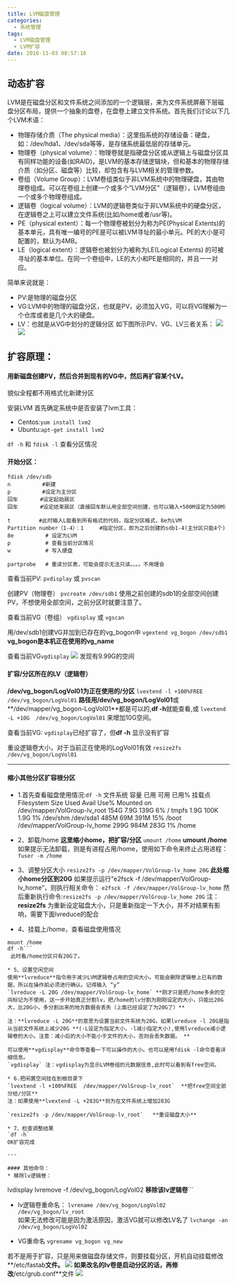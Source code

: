 ```yaml
---
title: LVM磁盘管理
categories:
  - 系统管理
tags:
  - LVM磁盘管理
  - LVM扩容
date: 2016-11-03 08:57:16
---
```


## 动态扩容
LVM是在磁盘分区和文件系统之间添加的一个逻辑层，来为文件系统屏蔽下层磁盘分区布局，提供一个抽象的盘卷，在盘卷上建立文件系统。首先我们讨论以下几个LVM术语：

* 物理存储介质（The physical media）：这里指系统的存储设备：硬盘，如：/dev/hda1、/dev/sda等等，是存储系统最低层的存储单元。
* 物理卷（physical volume）：物理卷就是指硬盘分区或从逻辑上与磁盘分区具有同样功能的设备(如RAID)，是LVM的基本存储逻辑块，但和基本的物理存储介质（如分区、磁盘等）比较，却包含有与LVM相关的管理参数。
* 卷组（Volume Group）：LVM卷组类似于非LVM系统中的物理硬盘，其由物理卷组成。可以在卷组上创建一个或多个“LVM分区”（逻辑卷），LVM卷组由一个或多个物理卷组成。
* 逻辑卷（logical volume）：LVM的逻辑卷类似于非LVM系统中的硬盘分区，在逻辑卷之上可以建立文件系统(比如/home或者/usr等)。
* PE（physical extent）：每一个物理卷被划分为称为PE(Physical Extents)的基本单元，具有唯一编号的PE是可以被LVM寻址的最小单元。PE的大小是可配置的，默认为4MB。
* LE（logical extent）：逻辑卷也被划分为被称为LE(Logical Extents) 的可被寻址的基本单位。在同一个卷组中，LE的大小和PE是相同的，并且一一对应。

简单来说就是：

* PV:是物理的磁盘分区
* VG:LVM中的物理的磁盘分区，也就是PV，必须加入VG，可以将VG理解为一个仓库或者是几个大的硬盘。
* LV：也就是从VG中划分的逻辑分区
如下图所示PV、VG、LV三者关系：
![](http://ofyfogrgx.bkt.clouddn.com/LVM%E7%A3%81%E7%9B%98%E7%AE%A1%E7%90%86001.png)
![](http://ofyfogrgx.bkt.clouddn.com/LVM%E7%A3%81%E7%9B%98%E7%AE%A1%E7%90%86002.png)


## 扩容原理：
#### 用新磁盘创建PV，然后合并到现有的VG中，然后再扩容某个LV。
貌似全程都不用格式化新建分区

安装LVM
首先确定系统中是否安装了lvm工具：

* Centos:`yum install lvm2`              
* Ubuntu:`apt-get install lvm2`

`df -h` 和 `fdisk -l`  查看分区情况
#### 开始分区：
```
fdisk /dev/sdb
n          #新建
p          #设定为主分区
回车       #设定起始扇区
回车       #设定结束扇区（直接回车默认用全部空间创建，也可以输入+500M设定为500M）

t         #此时输入L能看到所有格式的代码，指定分区格式，8e为LVM
Partition number（1-4）：1     #指定分区，即为之后创建的sdb1-4(主分区只能4个)
8e          # 设定为LVM
p           # 查看当前分区情况
w           # 写入硬盘

partprobe   # 重读分区表，可能会提示无法只读。。。。不用理会
```
查看当前PV:
`pvdisplay` 或 `pvscan`

创建PV（物理卷）
`pvcreate /dev/sdb1`  使用之前创建的sdb1的全部空间创建PV，不想使用全部空间，之前分区时就要注意了。

查看当前VG（卷组）
`vgdisplay` 或 `vgscan`

用/dev/sdb1创建VG并加到已存在的vg_bogon中
`vgextend vg_bogon /dev/sdb1`  **vg_bogon是本机正在使用的vg_name**

查看当前VG`vgdisplay`
![](http://ofyfogrgx.bkt.clouddn.com/LVM%E7%A3%81%E7%9B%98%E7%AE%A1%E7%90%86003.png)
发现有9.99G的空间

#### 扩容/分区所在的LV（逻辑卷）
**/dev/vg_bogon/LogVol01为正在使用的/分区**
`lvextend -l +100%FREE /dev/vg_bogon/LogVol01`   **路径用/dev/vg_bogon/LogVol01**或**/dev/mapper/vg_bogon-LogVol01**都是可以的,**df -h**就能查看,或 `lvextend -L +10G  /dev/vg_bogon/LogVol01`   来增加10G空间。

查看当前VG:
`vgdisplay`已经扩容了，但**df -h** 显示没有扩容

重设逻辑卷大小，对于当前正在使用的LogVol01有效
`resize2fs /dev/vg_bogon/LogVol01`

---

#### 缩小其他分区扩容根分区
* 1.首先查看磁盘使用情况:`df -h`
文件系统 容量  已用 可用  已用% 挂载点
Filesystem              Size  Used Avail Use% Mounted on  
/dev/mapper/VolGroup-lv_root 154G  7.9G  139G   6% /
tmpfs                  1.9G  100K  1.9G   1% /dev/shm
/dev/sda1              485M   69M  391M  15% /boot
/dev/mapper/VolGroup-lv_home 299G  984M  283G   1% /home

* 2、卸载/home **这里缩小home，把扩容/分区**
`umount /home`
**umount /home** 如果提示无法卸载，则是有进程占用/home，使用如下命令来终止占用进程：`fuser -m /home`

* 3、调整分区大小
`resize2fs -p /dev/mapper/VolGroup-lv_home 20G`  **此处缩小home分区到20G**
如果提示运行“e2fsck -f /dev/mapper/VolGroup-lv_home”，则执行相关命令： 
`e2fsck -f /dev/mapper/VolGroup-lv_home` 
然后重新执行命令:`resize2fs -p /dev/mapper/VolGroup-lv_home 20G`
注：**resize2fs** 为重新设定磁盘大小，只是重新指定一下大小，并不对结果有影响，需要下面lvreduce的配合
* 4、挂载上/home，查看磁盘使用情况
```
mount /home
df -h```
 此时看/home分区只有20G了。

* 5、设置空闲空间
使用**lvreduce**指令用于减少LVM逻辑卷占用的空间大小。可能会删除逻辑卷上已有的数据，所以在操作前必须进行确认。记得输入 “y”
`lvreduce -L 20G /dev/mapper/VolGroup-lv_home` **刚才只是把/home多余的空间标记为不使用，这一步开始真正分割lv，把/home的lv分割为刚刚设定的大小，只能比20G大，比20G小，多分割出来的地方数据会丢失（上面已经设定了为20G了）**

注：**lvreduce -L 20G**的意思为设置当前文件系统为20G，如果lvreduce -l 20G是指从当前文件系统上减少20G **(-L设定为指定大小，-l减小指定大小),使用lvreduce减小逻辑卷的大小。注意：减小后的大小不能小于文件的大小，否则会丢失数据。 **
 
可以使用**vgdisplay**命令等查看一下可以操作的大小。也可以是用fdisk -l命令查看详细信息。
`vgdisplay` 注：vgdisplay为显示LVM卷组的元数据信息,此时可以看到有free空间。

* 6.把闲置空间挂在到根目录下
`lvextend -l +100%FREE  /dev/mapper/VolGroup-lv_root`  **把free空间全部分给/分区**
注：如果使用**lvextend -L +283G**则为在文件系统上增加283G

`resize2fs -p /dev/mapper/VolGroup-lv_root`   **重设磁盘大小**

* 7、检查调整结果
`df -h`
OK扩容完成

---

#### 其他命令：
* 移除lv逻辑卷：
```
lvdisplay
lvremove -f /dev/vg_bogon/LogVol02  **移除该lv逻辑卷**```

* lv逻辑卷重命名：
`lvrename /dev/vg_bogon/LogVol02 /dev/vg_bogon/lv_root  `  
如果无法修改可能是因为激活原因，激活VG就可以修改LV名了
`lvchange -an /dev/vg_bogon/LogVol02`

* VG重命名
`vgrename vg_bogon vg_new `


若不是用于扩容，只是用来做磁盘存储文件，则要挂载分区，开机自动挂载修改**/etc/fastab**文件。
![](http://ofyfogrgx.bkt.clouddn.com/LVM%E7%A3%81%E7%9B%98%E7%AE%A1%E7%90%86004.png)
如果改名的lv卷是启动分区的话，再修改**/etc/grub.conf**文件
![](http://ofyfogrgx.bkt.clouddn.com/LVM%E7%A3%81%E7%9B%98%E7%AE%A1%E7%90%86005.png)
   











